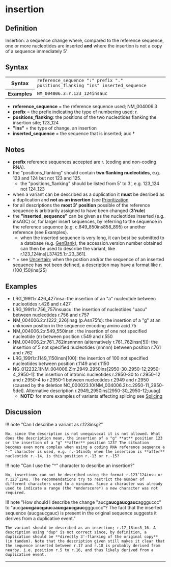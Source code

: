 # insertion

## Definition

Insertion: a sequence change where, compared to the reference sequence, one or more nucleotides are inserted **and** where the insertion is not a copy of a sequence immediately 5'

## Syntax

<table class="syntax">
  <tr>
    <th>Syntax</th>
    <td><code>reference_sequence ":" prefix "." positions_flanking "ins" inserted_sequence</code></td>
  </tr>
  <tr>
    <th>Examples</th>
    <td><code>NM_004006.3:r.123_124insauc</code></td>
  </tr>
</table>

- **reference_sequence** = the reference sequence used; NM_004006.3
- **prefix** = the prefix indicating the type of numbering used; r.
- **positions_flanking**: the positions of the two nucleotides flanking the insertion site; 123_124
- **"ins"** = the type of change, an insertion
- **inserted_sequence** = the sequence that is inserted; auc †

## Notes

- **prefix** reference sequences accepted are r. (coding and non-coding RNA).
- the "positions_flanking" should contain **two flanking nucleotides**, e.g. 123 and 124 but not 123 and 125.
  - the "positions_flanking" should be listed from 5' to 3', e.g. 123_124 not 124_123
- when a variant can be described as a duplication it **must** be desribed as a duplication and **not as an insertion** (see [Prioritization](../../general/)
- for all descriptions the **most 3' position** possible of the reference sequence is arbitrarily assigned to have been changed (**3'rule**)
- the **"inserted_sequence"** can be given as the nucleotides inserted (e.g. insAGC) or, for larger insert sequences, by referring to the sequence in the reference sequence (e.g. c.849_850ins858_895) or another reference (see Examples).
  - when the inserted sequence is very long, it can best be submitted to a database (e.g. [GenBank](http://www.ncbi.nlm.nih.gov/genbank/submit/)); the accession.version number obtained can then be used to describe the variant, like r.123_124ins[L37425.1:r.23\_361].
- † = see [Uncertain](../../uncertain/); when the postion and/or the sequence of an inserted sequence has not been defined, a description may have a format like r.(100_150)ins(25)

## Examples

- LRG_199t1:r.426_427insa: the insertion of an "a" nucleotide between nucleotides r.426 and r.427
- LRG_199t1:r.756_757insuacu: the insertion of nucleotides "uacu" between nucleotides r.756 and r.757
- NM_004006.2:r.(222_226)insg (p.Asn75fs): the insertion of a "g" at an unknown position in the sequence encoding amino acid 75
- NM_004006.2:r.549_550insn : the insertion of one not specified nucleotide (n) between position r.549 and r.550
- NM_004006.2:r.761_762insnnnnn (alternatively r.761_762insn[5]): the insertion of 5 not specified nucleotides (nnnnn) between position r.761 and r.762
- LRG_199t1:r.1149_1150insn[100]: the insertion of 100 not specified nucleotides between position r.1149 and r.1150
- NG_012232.1(NM_004006.2):r.2949_2950ins[2950-30\_2950-12;2950-4\_2950-1]: the insertion of intronic nucleotides r.2950-30 to r.2950-12 and r.2950-4 to r.2950-1 between nucleotides r.2949 and r.2950 (caused by the deletion NC_000023.10(NM_004006.2):c.2950-11_2950-5del]. Alternative description r.2949_2950ins[2950-30\_2950-12;uuag]
  - **NOTE:** for more examples of variants affecting splicing see [Splicing](../splicing/)

## Discussion

!!! note "Can I describe a variant as r.123insg?"

    No, since the description is not unequivocal it is not allowed. What does the description mean, the insertion of a "g" **at** position 123 or the insertion of a "g" **after** position 123? The situation becomes even more complex when using a coding RNA reference sequence a "-" character is used, e.g. r.-14insG; when the insertion is **after** nucleotide r.-14, is this position r.-13 or r.-15?

!!! note "Can I use the "^" character to describe an insertion?"

    No, insertions can not be described using the format r.123ˆ124insu or r.123ˆ124u. The recommendations try to restrict the number of different characters used to a minimum. Since a character was already used to indicate a range (the *underscore*) a new character was not required.

!!! note "How should I describe the change "aucg**aucgaucgauc**aggguccc" to "aucg**aucgaucgauc**a**aucgaucgauc**ggguccc"? The fact that the inserted sequence (aucgaucgauc) is present in the original sequence suggests it derives from a duplicative event."

    The variant should be described as an insertion; r.17_18ins5_16. A description using "dup" is not correct since, by definition, a duplication should be **directly 3'-flanking of the original copy** (in tandem). Note that the description given still makes it clear that the sequence inserted between r.17 and r.18 is probably derived from nearby, i.e. position r.5 to r.16, and thus likely derived from a duplicative event.

---
